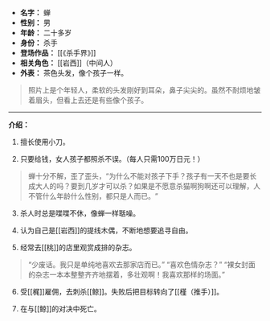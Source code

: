 
- **名字：** 蝉
- **性别：** 男
- **年龄：** 二十多岁
- **身份：** 杀手
- **登场作品：** [[《杀手界》]]
- **相关角色：** [[岩西]]（中间人）
- **外表：** 茶色头发，像个孩子一样。

> 照片上是个年轻人，柔软的头发刚好到耳朵，鼻子尖尖的。虽然不耐烦地皱着眉头，但看上去还是有些像个孩子。

---

**介绍：** 

1. 擅长使用小刀。

2. 只要给钱，女人孩子都照杀不误。（每人只需100万日元！）

> 蝉十分不解，歪了歪头，​“为什么不能对孩子下手？孩子有一天不也是要长成大人的吗？要到几岁才可以杀？如果是不愿意杀猫啊狗啊还可以理解，人不管什么年龄什么性别，都只是人而已。​”

3. 杀人时总是喋喋不休，像蝉一样聒噪。

4. 认为自己是[[岩西]]的提线木偶，不断地想要追寻自由。

5. 经常去[[桃]]的店里观赏成排的杂志。

> “少废话。我只是单纯地喜欢去那家店而已。”
> “喜欢色情杂志？”
> “裸女封面的杂志一本本整整齐齐地摆着，多壮观啊！我喜欢那样的场面。”

6. 受[[梶]]雇佣，去刺杀[[鲸]]。失败后把目标转向了[[槿（推手）]]。

7. 在与[[鲸]]的对决中死亡。